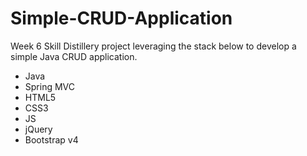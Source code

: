 # Simple-CRUD-Application
Week 6 Skill Distillery project leveraging the stack below to develop a simple Java CRUD application.

  - Java
  - Spring MVC
  - HTML5
  - CSS3
  - JS
  - jQuery
  - Bootstrap v4
